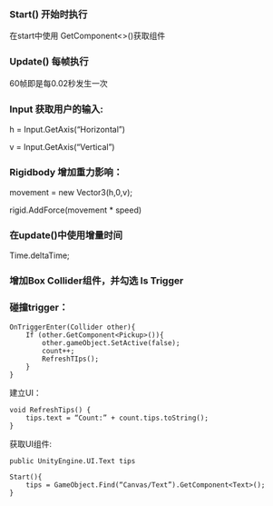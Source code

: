 ### Start() 开始时执行

在start中使用 GetComponent<>()获取组件

### Update() 每帧执行 

60帧即是每0.02秒发生一次


### Input 获取用户的输入:

h = Input.GetAxis(“Horizontal”)

v = Input.GetAxis(“Vertical”)

### Rigidbody 增加重力影响：

movement  = new Vector3(h,0,v);

rigid.AddForce(movement * speed)

### 在update()中使用增量时间

Time.deltaTime;

### 增加Box Collider组件，并勾选 Is Trigger

### 碰撞trigger：

```
OnTriggerEnter(Collider other){
	If (other.GetComponent<Pickup>()){
		other.gameObject.SetActive(false);
		count++;
		RefreshTIps();
	}
}
```
建立UI：
```
void RefreshTips() {
	tips.text = “Count:” + count.tips.toString();
}
```

获取UI组件:

```
public UnityEngine.UI.Text tips

Start(){
	tips = GameObject.Find(“Canvas/Text”).GetComponent<Text>();
}
```